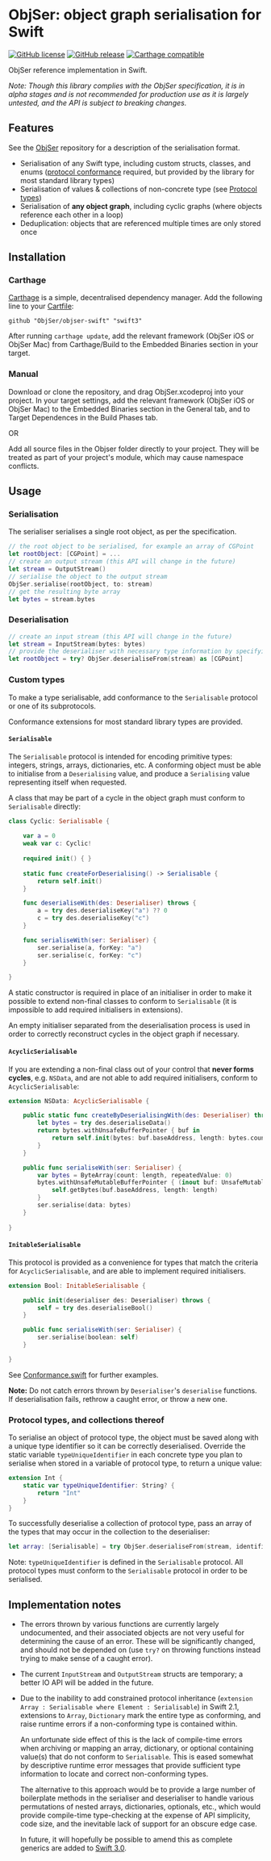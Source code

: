 # ObjSer: object graph serialisation for Swift

[![GitHub license](https://img.shields.io/github/license/ObjSer/objser-swift.svg)](https://github.com/ObjSer/objser-swift/blob/master/LICENSE)
[![GitHub release](https://img.shields.io/github/release/ObjSer/objser-swift.svg)](https://github.com/ObjSer/objser-swift/releases)
[![Carthage compatible](https://img.shields.io/badge/Carthage-compatible-4BC51D.svg?style=flat)](https://github.com/Carthage/Carthage)

ObjSer reference implementation in Swift.

*Note: Though this library complies with the ObjSer specification, it is in alpha stages and is not recommended for production use as it is largely untested, and the API is subject to breaking changes.*

## Features

See the [ObjSer](https://github.com/ObjSer/objser) repository for a description of the serialisation format.

- Serialisation of any Swift type, including custom structs, classes, and enums ([protocol conformance](#custom-types) required, but provided by the library for most standard library types)
- Serialisation of values & collections of non-concrete type (see [Protocol types](#protocol-types-and-collections-thereof))
- Serialisation of **any object graph**, including cyclic graphs (where objects reference each other in a loop)
- Deduplication: objects that are referenced multiple times are only stored once

## Installation

### Carthage

[Carthage](https://github.com/Carthage/Carthage) is a simple, decentralised dependency manager. Add the following line to your [Cartfile](https://github.com/Carthage/Carthage/blob/master/Documentation/Artifacts.md#cartfile):

```
github "ObjSer/objser-swift" "swift3"
```

After running `carthage update`, add the relevant framework (ObjSer iOS or ObjSer Mac) from Carthage/Build to the Embedded Binaries section in your target.

### Manual

Download or clone the repository, and drag ObjSer.xcodeproj into your project. In your target settings, add the relevant framework (ObjSer iOS or ObjSer Mac) to the Embedded Binaries section in the General tab, and to Target Dependences in the Build Phases tab.

OR

Add all source files in the Objser folder directly to your project. They will be treated as part of your project's module, which may cause namespace conflicts.

## Usage

### Serialisation

The serialiser serialises a single root object, as per the specification.

```swift
// the root object to be serialised, for example an array of CGPoint
let rootObject: [CGPoint] = ...
// create an output stream (this API will change in the future)
let stream = OutputStream()
// serialise the object to the output stream
ObjSer.serialise(rootObject, to: stream)
// get the resulting byte array
let bytes = stream.bytes
```

### Deserialisation

```swift
// create an input stream (this API will change in the future)
let stream = InputStream(bytes: bytes)
// provide the deserialiser with necessary type information by specifying the root object's type
let rootObject = try? ObjSer.deserialiseFrom(stream) as [CGPoint]
```

### Custom types

To make a type serialisable, add conformance to the `Serialisable` protocol or one of its subprotocols.

Conformance extensions for most standard library types are provided.

#### `Serialisable`

The `Serialisable` protocol is intended for encoding primitive types: integers, strings, arrays, dictionaries, etc. A conforming object must be able to initialise from a `Deserialising` value, and produce a `Serialising` value representing itself when requested.

A class that may be part of a cycle in the object graph must conform to `Serialisable` directly:

```swift
class Cyclic: Serialisable {
    
    var a = 0
    weak var c: Cyclic!
    
    required init() { }
    
    static func createForDeserialising() -> Serialisable {
        return self.init()
    }

    func deserialiseWith(des: Deserialiser) throws {
        a = try des.deserialiseKey("a") ?? 0
        c = try des.deserialiseKey("c")
    }

    func serialiseWith(ser: Serialiser) {
        ser.serialise(a, forKey: "a")
        ser.serialise(c, forKey: "c")
    }

}
```

A static constructor is required in place of an initialiser in order to make it possible to extend non-final classes to conform to `Serialisable` (it is impossible to add required initialisers in extensions).

An empty initialiser separated from the deserialisation process is used in order to correctly reconstruct cycles in the object graph if necessary.

#### `AcyclicSerialisable`

If you are extending a non-final class out of your control that **never forms cycles**, e.g. `NSData`, and are not able to add required initialisers, conform to `AcyclicSerialisable`:

```swift
extension NSData: AcyclicSerialisable {

    public static func createByDeserialisingWith(des: Deserialiser) throws -> AcyclicSerialisable {
        let bytes = try des.deserialiseData()
        return bytes.withUnsafeBufferPointer { buf in
            return self.init(bytes: buf.baseAddress, length: bytes.count)
        }
    }

    public func serialiseWith(ser: Serialiser) {
        var bytes = ByteArray(count: length, repeatedValue: 0)
        bytes.withUnsafeMutableBufferPointer { (inout buf: UnsafeMutableBufferPointer<Byte>) in
            self.getBytes(buf.baseAddress, length: length)
        }
        ser.serialise(data: bytes)
    }
    
}
```

#### `InitableSerialisable`

This protocol is provided as a convenience for types that match the criteria for `AcyclicSerialisable`, and are able to implement required initialisers.

```swift
extension Bool: InitableSerialisable {

    public init(deserialiser des: Deserialiser) throws {
        self = try des.deserialiseBool()
    }

    public func serialiseWith(ser: Serialiser) {
        ser.serialise(boolean: self)
    }

}
```

See [Conformance.swift](ObjSer/Conformance.swift) for further examples.

**Note:** Do not catch errors thrown by `Deserialiser`'s `deserialise` functions. If deserialisation fails, rethrow a caught error, or throw a new one.

### Protocol types, and collections thereof

To serialise an object of protocol type, the object must be saved along with a unique type identifier so it can be correctly deserialised. Override the static variable `typeUniqueIdentifier` in each concrete type you plan to serialise when stored in a variable of protocol type, to return a unique value:

```swift
extension Int {
    static var typeUniqueIdentifier: String? {
        return "Int"
    }
}
```

To successfully deserialise a collection of protocol type, pass an array of the types that may occur in the collection to the deserialiser:

```swift
let array: [Serialisable] = try ObjSer.deserialiseFrom(stream, identifiableTypes: [Int.self, Float.self])
```

Note: `typeUniqueIdentifier` is defined in the `Serialisable` protocol. All protocol types must conform to the `Serialisable` protocol in order to be serialised.

## Implementation notes

-	The errors thrown by various functions are currently largely undocumented, and their associated objects are not very useful for determining the cause of an error. These will be significantly changed, and should not be depended on (use `try?` on throwing functions instead trying to make sense of a caught error).

-	The current `InputStream` and `OutputStream` structs are temporary; a better IO API will be added in the future.

-	Due to the inability to add constrained protocol inheritance (`extension Array : Serialisable where Element : Serialisable`) in Swift 2.1, extensions to `Array`, `Dictionary` mark the entire type as conforming, and raise runtime errors if a non-conforming type is contained within.

	An unfortunate side effect of this is the lack of compile-time errors when archiving or mapping an array, dictionary, or optional containing value(s) that do not conform to `Serialisable`. This is eased somewhat by descriptive runtime error messages that provide sufficient type information to locate and correct non-conforming types.

	The alternative to this approach would be to provide a large number of boilerplate methods in the serialiser and deserialiser to handle various permutations of nested arrays, dictionaries, optionals, etc., which would provide compile-time type-checking at the expense of API simplicity, code size, and the inevitable lack of support for an obscure edge case.

	In future, it will hopefully be possible to amend this as complete generics are added to [Swift 3.0](https://github.com/apple/swift-evolution).

